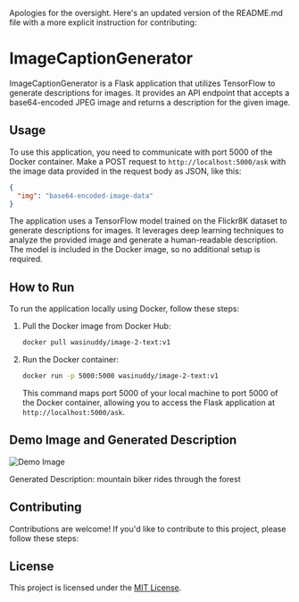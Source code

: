 Apologies for the oversight. Here's an updated version of the README.md file with a more explicit instruction for contributing:


# ImageCaptionGenerator

ImageCaptionGenerator is a Flask application that utilizes TensorFlow to generate descriptions for images. It provides an API endpoint that accepts a base64-encoded JPEG image and returns a description for the given image.

## Usage

To use this application, you need to communicate with port 5000 of the Docker container. Make a POST request to `http://localhost:5000/ask` with the image data provided in the request body as JSON, like this:

```json
{
  "img": "base64-encoded-image-data"
}
```

The application uses a TensorFlow model trained on the Flickr8K dataset to generate descriptions for images. It leverages deep learning techniques to analyze the provided image and generate a human-readable description. The model is included in the Docker image, so no additional setup is required.

## How to Run

To run the application locally using Docker, follow these steps:

1. Pull the Docker image from Docker Hub:

   ```bash
   docker pull wasinuddy/image-2-text:v1
   ```

2. Run the Docker container:

   ```bash
   docker run -p 5000:5000 wasinuddy/image-2-text:v1
   ```

   This command maps port 5000 of your local machine to port 5000 of the Docker container, allowing you to access the Flask application at `http://localhost:5000/ask`.

## Demo Image and Generated Description

![Demo Image](demo/demo-image.jpg)

Generated Description: mountain biker rides through the forest

<!-- Add more demo images and descriptions if desired -->

## Contributing

Contributions are welcome! If you'd like to contribute to this project, please follow these steps:


## License

This project is licensed under the [MIT License](LICENSE).
